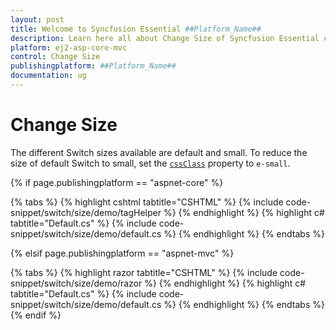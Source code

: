 ```yaml
---
layout: post
title: Welcome to Syncfusion Essential ##Platform_Name##
description: Learn here all about Change Size of Syncfusion Essential ##Platform_Name## widgets based on HTML5 and jQuery.
platform: ej2-asp-core-mvc
control: Change Size
publishingplatform: ##Platform_Name##
documentation: ug
---
```



# Change Size

The different Switch sizes available are default and small. To reduce the size of default Switch to small,
set the [`cssClass`](https://help.syncfusion.com/cr/aspnetcore-js2/Syncfusion.EJ2.Buttons.Switch.html#Syncfusion_EJ2_Buttons_Switch_CssClass) property to `e-small`.

{% if page.publishingplatform == "aspnet-core" %}

{% tabs %}
{% highlight cshtml tabtitle="CSHTML" %}
{% include code-snippet/switch/size/demo/tagHelper %}
{% endhighlight %}
{% highlight c# tabtitle="Default.cs" %}
{% include code-snippet/switch/size/demo/default.cs %}
{% endhighlight %}
{% endtabs %}

{% elsif page.publishingplatform == "aspnet-mvc" %}

{% tabs %}
{% highlight razor tabtitle="CSHTML" %}
{% include code-snippet/switch/size/demo/razor %}
{% endhighlight %}
{% highlight c# tabtitle="Default.cs" %}
{% include code-snippet/switch/size/demo/default.cs %}
{% endhighlight %}
{% endtabs %}
{% endif %}


